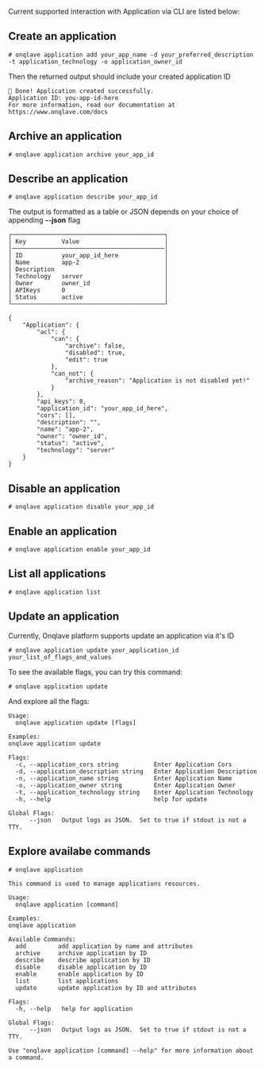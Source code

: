 Current supported interaction with Application via CLI are listed below:


## **Create an application**

```
# onqlave application add your_app_name -d your_preferred_description -t application_technology -o application_owner_id 
```

Then the returned output should include your created application ID
```
🎉 Done! Application created successfully.
Application ID: you-app-id-here
For more information, read our documentation at https://www.onqlave.com/docs
```

## **Archive an application**

```
# onqlave application archive your_app_id
```
## **Describe an application**

```
# onqlave application describe your_app_id
```

The output is formatted as a table or JSON depends on your choice of appending **--json** flag
```
┌───────────────────────────────────────────┐
│ Key          Value                        │
│───────────────────────────────────────────│
│ ID           your_app_id_here             │
│ Name         app-2                        │
│ Description                               │
│ Technology   server                       │
│ Owner        owner_id                     │
│ APIKeys      0                            │
│ Status       active                       │
└───────────────────────────────────────────┘
```

```
{
    "Application": {
        "acl": {
            "can": {
                "archive": false,
                "disabled": true,
                "edit": true
            },
            "can_not": {
                "archive_reason": "Application is not disabled yet!"
            }
        },
        "api_keys": 0,
        "application_id": "your_app_id_here",
        "cors": [],
        "description": "",
        "name": "app-2",
        "owner": "owner_id",
        "status": "active",
        "technology": "server"
    }
}

```

## **Disable an application**

```
# onqlave application disable your_app_id
```

## **Enable an application**

```
# onqlave application enable your_app_id
```

## **List all applications**

```
# onqlave application list
```

## **Update an application**

Currently, Onqlave platform supports update an application via it's ID

```
# onqlave application update your_application_id your_list_of_flags_and_values
```

To see the available flags, you can try this command:
```
# onqlave application update
```

And explore all the flags:

```
Usage:
  onqlave application update [flags]

Examples:
onqlave application update

Flags:
  -c, --application_cors string          Enter Application Cors
  -d, --application_description string   Enter Application Description
  -n, --application_name string          Enter Application Name
  -o, --application_owner string         Enter Application Owner
  -t, --application_technology string    Enter Application Technology
  -h, --help                             help for update

Global Flags:
      --json   Output logs as JSON.  Set to true if stdout is not a TTY.
```

## **Explore availabe commands**

```
# onqlave application 
```
```
This command is used to manage applications resources.

Usage:
  onqlave application [command]

Examples:
onqlave application

Available Commands:
  add         add application by name and attributes
  archive     archive application by ID
  describe    describe application by ID
  disable     disable application by ID
  enable      enable application by ID
  list        list applications
  update      update application by ID and attributes

Flags:
  -h, --help   help for application

Global Flags:
      --json   Output logs as JSON.  Set to true if stdout is not a TTY.

Use "onqlave application [command] --help" for more information about a command.
```
